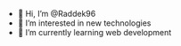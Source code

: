 - 👋 Hi, I’m @Raddek96
- 👀 I’m interested in new technologies
- 🌱 I’m currently learning web development

<!---
Raddek96/Raddek96 is a ✨ special ✨ repository because its `README.md` (this file) appears on your GitHub profile.
You can click the Preview link to take a look at your changes.
--->
